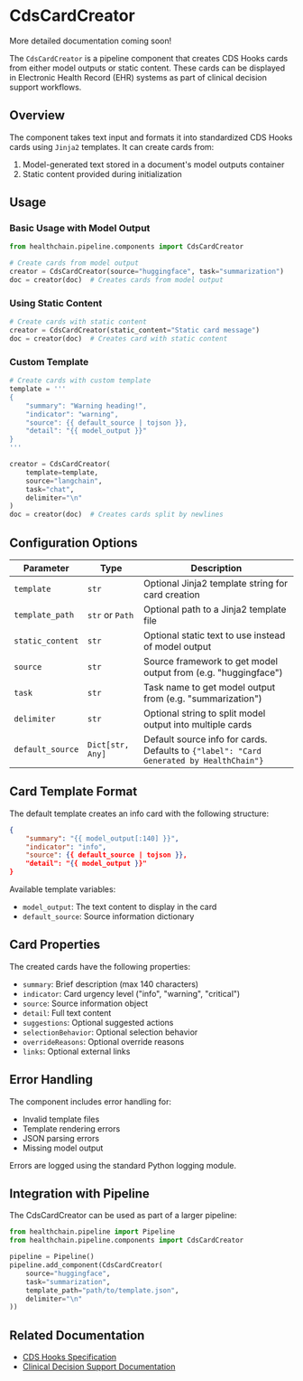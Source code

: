 # CdsCardCreator

More detailed documentation coming soon!

The `CdsCardCreator` is a pipeline component that creates CDS Hooks cards from either model outputs or static content. These cards can be displayed in Electronic Health Record (EHR) systems as part of clinical decision support workflows.

## Overview

The component takes text input and formats it into standardized CDS Hooks cards using `Jinja2` templates. It can create cards from:

1. Model-generated text stored in a document's model outputs container
2. Static content provided during initialization

## Usage

### Basic Usage with Model Output

```python
from healthchain.pipeline.components import CdsCardCreator

# Create cards from model output
creator = CdsCardCreator(source="huggingface", task="summarization")
doc = creator(doc)  # Creates cards from model output
```

### Using Static Content

```python
# Create cards with static content
creator = CdsCardCreator(static_content="Static card message")
doc = creator(doc)  # Creates card with static content
```

### Custom Template

```python
# Create cards with custom template
template = '''
{
    "summary": "Warning heading!",
    "indicator": "warning",
    "source": {{ default_source | tojson }},
    "detail": "{{ model_output }}"
}
'''

creator = CdsCardCreator(
    template=template,
    source="langchain",
    task="chat",
    delimiter="\n"
)
doc = creator(doc)  # Creates cards split by newlines
```

## Configuration Options

| Parameter | Type | Description |
|-----------|------|-------------|
| `template` | `str` | Optional Jinja2 template string for card creation |
| `template_path` | `str` or `Path` | Optional path to a Jinja2 template file |
| `static_content` | `str` | Optional static text to use instead of model output |
| `source` | `str` | Source framework to get model output from (e.g. "huggingface") |
| `task` | `str` | Task name to get model output from (e.g. "summarization") |
| `delimiter` | `str` | Optional string to split model output into multiple cards |
| `default_source` | `Dict[str, Any]` | Default source info for cards. Defaults to `{"label": "Card Generated by HealthChain"}` |

## Card Template Format

The default template creates an info card with the following structure:

```json
{
    "summary": "{{ model_output[:140] }}",
    "indicator": "info",
    "source": {{ default_source | tojson }},
    "detail": "{{ model_output }}"
}
```

Available template variables:
- `model_output`: The text content to display in the card
- `default_source`: Source information dictionary

## Card Properties

The created cards have the following properties:

- `summary`: Brief description (max 140 characters)
- `indicator`: Card urgency level ("info", "warning", "critical")
- `source`: Source information object
- `detail`: Full text content
- `suggestions`: Optional suggested actions
- `selectionBehavior`: Optional selection behavior
- `overrideReasons`: Optional override reasons
- `links`: Optional external links

## Error Handling

The component includes error handling for:

- Invalid template files
- Template rendering errors
- JSON parsing errors
- Missing model output

Errors are logged using the standard Python logging module.

## Integration with Pipeline

The CdsCardCreator can be used as part of a larger pipeline:

```python
from healthchain.pipeline import Pipeline
from healthchain.pipeline.components import CdsCardCreator

pipeline = Pipeline()
pipeline.add_component(CdsCardCreator(
    source="huggingface",
    task="summarization",
    template_path="path/to/template.json",
    delimiter="\n"
))
```


## Related Documentation

- [CDS Hooks Specification](https://cds-hooks.org/)
- [Clinical Decision Support Documentation](../../sandbox/use_cases/cds.md)
